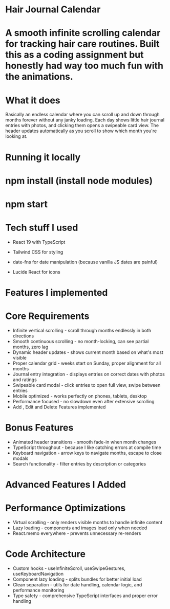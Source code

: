 # Hair Journal Calendar

# A smooth infinite scrolling calendar for tracking hair care routines. Built this as a coding assignment but honestly had way too much fun with the animations.

# What it does

Basically an endless calendar where you can scroll up and down through months forever without any janky loading. Each day shows little hair journal entries with photos, and clicking them opens a swipeable card view. The header updates automatically as you scroll to show which month you're looking at.

# Running it locally

# npm install (install node modules)

# npm start

# Tech stuff I used

- React 19 with TypeScript

- Tailwind CSS for styling

- date-fns for date manipulation (because vanilla JS dates are painful)

- Lucide React for icons

# Features I implemented

# Core Requirements

- Infinite vertical scrolling - scroll through months endlessly in both directions
- Smooth continuous scrolling - no month-locking, can see partial months, zero lag
- Dynamic header updates - shows current month based on what's most visible
- Proper calendar grid - weeks start on Sunday, proper alignment for all months
- Journal entry integration - displays entries on correct dates with photos and ratings
- Swipeable card modal - click entries to open full view, swipe between entries
- Mobile optimized - works perfectly on phones, tablets, desktop
- Performance focused - no slowdown even after extensive scrolling
- Add , Edit and Delete Features implemented

# Bonus Features

- Animated header transitions - smooth fade-in when month changes
- TypeScript throughout - because I like catching errors at compile time
- Keyboard navigation - arrow keys to navigate months, escape to close modals
- Search functionality - filter entries by description or categories

# Advanced Features I Added

# Performance Optimizations

- Virtual scrolling - only renders visible months to handle infinite content
- Lazy loading - components and images load only when needed
- React.memo everywhere - prevents unnecessary re-renders

# Code Architecture

- Custom hooks - useInfiniteScroll, useSwipeGestures, useKeyboardNavigation
- Component lazy loading - splits bundles for better initial load
- Clean separation - utils for date handling, calendar logic, and performance monitoring
- Type safety - comprehensive TypeScript interfaces and proper error handling
